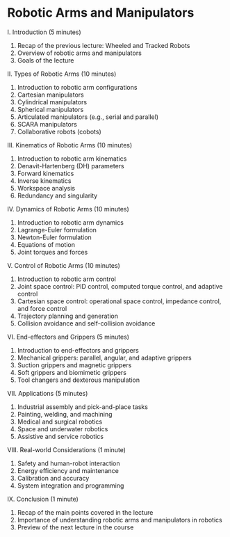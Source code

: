 # Robotic Arms and Manipulators

I. Introduction (5 minutes)

1. Recap of the previous lecture: Wheeled and Tracked Robots
1. Overview of robotic arms and manipulators
1. Goals of the lecture

II. Types of Robotic Arms (10 minutes)

1. Introduction to robotic arm configurations
1. Cartesian manipulators
1. Cylindrical manipulators
1. Spherical manipulators
1. Articulated manipulators (e.g., serial and parallel)
1. SCARA manipulators
1. Collaborative robots (cobots)

III. Kinematics of Robotic Arms (10 minutes)

1. Introduction to robotic arm kinematics
1. Denavit-Hartenberg (DH) parameters
1. Forward kinematics
1. Inverse kinematics
1. Workspace analysis
1. Redundancy and singularity

IV. Dynamics of Robotic Arms (10 minutes)

1. Introduction to robotic arm dynamics
1. Lagrange-Euler formulation
1. Newton-Euler formulation
1. Equations of motion
1. Joint torques and forces

V. Control of Robotic Arms (10 minutes)

1. Introduction to robotic arm control
1. Joint space control: PID control, computed torque control, and adaptive control
1. Cartesian space control: operational space control, impedance control, and force control
1. Trajectory planning and generation
1. Collision avoidance and self-collision avoidance

VI. End-effectors and Grippers (5 minutes)

1. Introduction to end-effectors and grippers
1. Mechanical grippers: parallel, angular, and adaptive grippers
1. Suction grippers and magnetic grippers
1. Soft grippers and biomimetic grippers
1. Tool changers and dexterous manipulation

VII. Applications (5 minutes)

1. Industrial assembly and pick-and-place tasks
1. Painting, welding, and machining
1. Medical and surgical robotics
1. Space and underwater robotics
1. Assistive and service robotics

VIII. Real-world Considerations (1 minute)

1. Safety and human-robot interaction
1. Energy efficiency and maintenance
1. Calibration and accuracy
1. System integration and programming

IX. Conclusion (1 minute)

1. Recap of the main points covered in the lecture
1. Importance of understanding robotic arms and manipulators in robotics
1. Preview of the next lecture in the course
